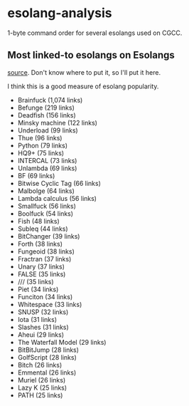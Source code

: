 # esolang-analysis
1-byte command order for several esolangs used on CGCC.

## Most linked-to esolangs on Esolangs
[source](https://esolangs.org/wiki/Special:MostLinkedPages). Don't know where to put it, so I'll put it here.

I think this is a good measure of esolang popularity.

* Brainfuck‏‎ (1,074 links)
* Befunge‏‎ (219 links)
* Deadfish‏‎ (156 links)
* Minsky machine‏‎ (122 links)
* Underload‏‎ (99 links)
* Thue‏‎ (96 links)
* Python‏‎ (79 links)
* HQ9+‏‎ (75 links)
* INTERCAL‏‎ (73 links)
* Unlambda‏‎ (69 links)
* BF‏‎ (69 links)
* Bitwise Cyclic Tag‏‎ (66 links)
* Malbolge‏‎ (64 links)
* Lambda calculus‏‎ (56 links)
* Smallfuck‏‎ (56 links)
* Boolfuck‏‎ (54 links)
* Fish‏‎ (48 links)
* Subleq‏‎ (44 links)
* BitChanger‏‎ (39 links)
* Forth‏‎ (38 links)
* Fungeoid‏‎ (38 links)
* Fractran‏‎ (37 links)
* Unary‏‎ (37 links)
* FALSE‏‎ (35 links)
* ///‏‎ (35 links)
* Piet‏‎ (34 links)
* Funciton‏‎ (34 links)
* Whitespace‏‎ (33 links)
* SNUSP‏‎ (32 links)
* Iota‏‎ (31 links)
* Slashes‏‎ (31 links)
* Aheui‏‎ (29 links)
* The Waterfall Model‏‎ (29 links)
* BitBitJump‏‎ (28 links)
* GolfScript‏‎ (28 links)
* Bitch‏‎ (26 links)
* Emmental‏‎ (26 links)
* Muriel‏‎ (26 links)
* Lazy K‏‎ (25 links)
* PATH‏‎ (25 links)

